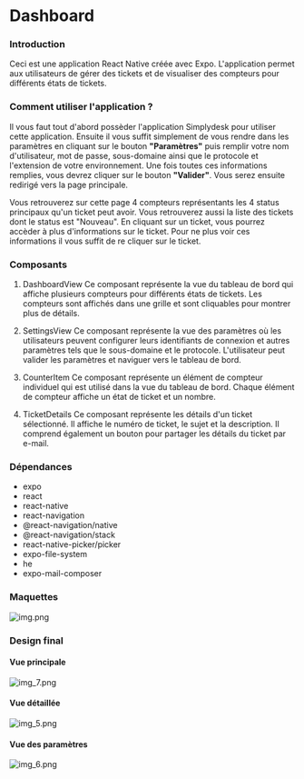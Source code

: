 # Dashboard

### Introduction

Ceci est une application React Native créée avec Expo. L'application permet aux utilisateurs de gérer des tickets et de visualiser des compteurs pour différents états de tickets.

### Comment utiliser l'application ?

Il vous faut tout d'abord possèder l'application Simplydesk pour utiliser cette application. Ensuite il vous suffit simplement de vous rendre dans les paramètres en cliquant sur le bouton **"Paramètres"** puis remplir votre nom d'utilisateur, mot de passe, sous-domaine ainsi que le protocole et l'extension de votre environnement. Une fois toutes ces informations remplies, vous devrez cliquer sur le bouton **"Valider"**. Vous serez ensuite redirigé vers la page principale.

Vous retrouverez sur cette page 4 compteurs représentants les 4 status principaux qu'un ticket peut avoir. Vous retrouverez aussi la liste des tickets dont le status est "Nouveau". En cliquant sur un ticket, vous pourrez accèder à plus d'informations sur le ticket. Pour ne plus voir ces informations il vous suffit de re cliquer sur le ticket.

### Composants

1. DashboardView
   Ce composant représente la vue du tableau de bord qui affiche plusieurs compteurs pour différents états de tickets. Les compteurs sont affichés dans une grille et sont cliquables pour montrer plus de détails.

2. SettingsView
   Ce composant représente la vue des paramètres où les utilisateurs peuvent configurer leurs identifiants de connexion et autres paramètres tels que le sous-domaine et le protocole. L'utilisateur peut valider les paramètres et naviguer vers le tableau de bord.

3. CounterItem
   Ce composant représente un élément de compteur individuel qui est utilisé dans la vue du tableau de bord. Chaque élément de compteur affiche un état de ticket et un nombre.

4. TicketDetails
   Ce composant représente les détails d'un ticket sélectionné. Il affiche le numéro de ticket, le sujet et la description. Il comprend également un bouton pour partager les détails du ticket par e-mail.

### Dépendances
- expo
- react
- react-native
- react-navigation
- @react-navigation/native
- @react-navigation/stack
- react-native-picker/picker
- expo-file-system
- he
- expo-mail-composer

### Maquettes

![img.png](img.png)

### Design final

#### Vue principale

![img_7.png](img_7.png)

#### Vue détaillée

![img_5.png](img_5.png)

#### Vue des paramètres

![img_6.png](img_6.png)
